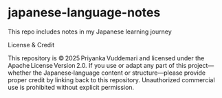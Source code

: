 # japanese-language-notes
This repo includes notes in my Japanese learning journey 


License & Credit

This repository is © 2025 Priyanka Vuddemari and licensed under the Apache License Version 2.0.
If you use or adapt any part of this project—whether the Japanese‑language content or structure—please provide proper credit by linking back to this repository.
Unauthorized commercial use is prohibited without explicit permission.


